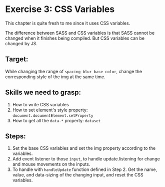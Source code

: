 # Exercise 3: CSS Variables

This chapter is quite fresh to me since it uses CSS variables.

The difference between SASS and CSS variables is that SASS cannot be changed when it finishes being compiled. But CSS variables can be changed by JS.

## Target:
While changing the range of `spacing blur base color`, change the corresponding style of the img at the same time.

## Skills we need to grasp:
1. How to write CSS variables
2. How to set element's style property:
`document.documentElement.setProperty`
3. How to get all the `data-*` property:
`dataset`

## Steps:
1. Set the base CSS variables and set the img property according to the variables.
2. Add event listener to those `input`, to handle update.listening for change and mouse movements on the inputs.
3. To handle with `handleUpdate` function defined in Step 2. Get the name, value, and data-sizing of the changing input, and reset the CSS variables.

